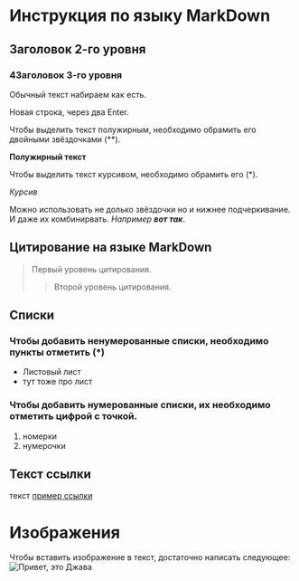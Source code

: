 # Инструкция по языку MarkDown

## Заголовок 2-го уровня

### 4Заголовок 3-го уровня

Обычный текст набираем как есть.

Новая строка, через два Enter.

Чтобы выделить текст полужирным, необходимо обрамить его двойными звёздочками (**).

**Полужирный текст**

Чтобы выделить текст курсивом, необходимо обрамить его (*).

*Курсив*

Можно использовать не долько звёздочки но и нижнее подчеркивание. И даже их комбинирвать. *Например __вот так__*.

## Цитирование на языке MarkDown
>Первый уровень цитирования.
>>Второй уровень цитирования.

## Списки

### Чтобы добавить ненумерованные списки, необходимо пункты отметить (*)
* Листовый лист
* тут тоже про лист
### Чтобы добавить нумерованные списки, их необходимо отметить цифрой с точкой.
1. номерки
2. нумерочки

## Текст ссылки
текст [пример ссылки](http.example.com "Всплывающая подсказка")

# Изображения

Чтобы вставить изображение в текст, достаточно написать следующее:
![Привет, это Джава](cup.jpg)